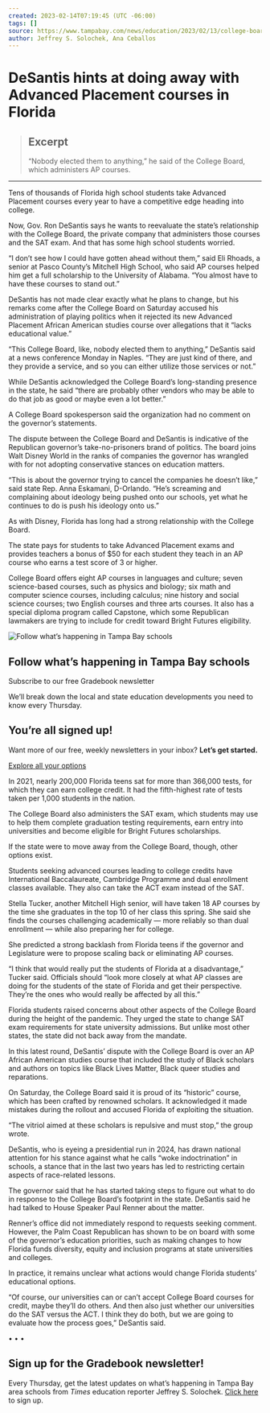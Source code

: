 ```yaml
---
created: 2023-02-14T07:19:45 (UTC -06:00)
tags: []
source: https://www.tampabay.com/news/education/2023/02/13/college-board-advance-placement-african-american-history-course-desantis/
author: Jeffrey S. Solochek, Ana Ceballos
---
```


# DeSantis hints at doing away with Advanced Placement courses in Florida

> ## Excerpt
> “Nobody elected them to anything,” he said of the College Board, which administers AP courses.

---
Tens of thousands of Florida high school students take Advanced Placement courses every year to have a competitive edge heading into college.

Now, Gov. Ron DeSantis says he wants to reevaluate the state’s relationship with the College Board, the private company that administers those courses and the SAT exam. And that has some high school students worried.

“I don’t see how I could have gotten ahead without them,” said Eli Rhoads, a senior at Pasco County’s Mitchell High School, who said AP courses helped him get a full scholarship to the University of Alabama. “You almost have to have these courses to stand out.”

DeSantis has not made clear exactly what he plans to change, but his remarks come after the College Board on Saturday accused his administration of playing politics when it rejected its new Advanced Placement African American studies course over allegations that it “lacks educational value.”

“This College Board, like, nobody elected them to anything,” DeSantis said at a news conference Monday in Naples. “They are just kind of there, and they provide a service, and so you can either utilize those services or not.”

While DeSantis acknowledged the College Board’s long-standing presence in the state, he said “there are probably other vendors who may be able to do that job as good or maybe even a lot better.”

A College Board spokesperson said the organization had no comment on the governor’s statements.

The dispute between the College Board and DeSantis is indicative of the Republican governor’s take-no-prisoners brand of politics. The board joins Walt Disney World in the ranks of companies the governor has wrangled with for not adopting conservative stances on education matters.

“This is about the governor trying to cancel the companies he doesn’t like,” said state Rep. Anna Eskamani, D-Orlando. “He’s screaming and complaining about ideology being pushed onto our schools, yet what he continues to do is push his ideology onto us.”

As with Disney, Florida has long had a strong relationship with the College Board.

The state pays for students to take Advanced Placement exams and provides teachers a bonus of $50 for each student they teach in an AP course who earns a test score of 3 or higher.

College Board offers eight AP courses in languages and culture; seven science-based courses, such as physics and biology; six math and computer science courses, including calculus; nine history and social science courses; two English courses and three arts courses. It also has a special diploma program called Capstone, which some Republican lawmakers are trying to include for credit toward Bright Futures eligibility.

![Follow what’s happening in Tampa Bay schools](https://www.tampabay.com/resizer//xaU44h3NzADbqZnFLaJE4_Jhz7c=/426x0/smart/cloudfront-us-east-1.images.arcpublishing.com/tbt/SFA5GAXLCZAUJOIDJCKMUZVQ7Q.JPG "Follow what’s happening in Tampa Bay schools")

## Follow what’s happening in Tampa Bay schools

Subscribe to our free Gradebook newsletter

We’ll break down the local and state education developments you need to know every Thursday.

## You’re all signed up!

Want more of our free, weekly newsletters in your inbox? **Let’s get started.**

[Explore all your options](https://www.tampabay.com/newsletters/)

In 2021, nearly 200,000 Florida teens sat for more than 366,000 tests, for which they can earn college credit. It had the fifth-highest rate of tests taken per 1,000 students in the nation.

The College Board also administers the SAT exam, which students may use to help them complete graduation testing requirements, earn entry into universities and become eligible for Bright Futures scholarships.

If the state were to move away from the College Board, though, other options exist.

Students seeking advanced courses leading to college credits have International Baccalaureate, Cambridge Programme and dual enrollment classes available. They also can take the ACT exam instead of the SAT.

Stella Tucker, another Mitchell High senior, will have taken 18 AP courses by the time she graduates in the top 10 of her class this spring. She said she finds the courses challenging academically — more reliably so than dual enrollment — while also preparing her for college.

She predicted a strong backlash from Florida teens if the governor and Legislature were to propose scaling back or eliminating AP courses.

“I think that would really put the students of Florida at a disadvantage,” Tucker said. Officials should “look more closely at what AP classes are doing for the students of the state of Florida and get their perspective. They’re the ones who would really be affected by all this.”

Florida students raised concerns about other aspects of the College Board during the height of the pandemic. They urged the state to change SAT exam requirements for state university admissions. But unlike most other states, the state did not back away from the mandate.

In this latest round, DeSantis’ dispute with the College Board is over an AP African American studies course that included the study of Black scholars and authors on topics like Black Lives Matter, Black queer studies and reparations.

On Saturday, the College Board said it is proud of its “historic” course, which has been crafted by renowned scholars. It acknowledged it made mistakes during the rollout and accused Florida of exploiting the situation.

“The vitriol aimed at these scholars is repulsive and must stop,” the group wrote.

DeSantis, who is eyeing a presidential run in 2024, has drawn national attention for his stance against what he calls “woke indoctrination” in schools, a stance that in the last two years has led to restricting certain aspects of race-related lessons.

The governor said that he has started taking steps to figure out what to do in response to the College Board’s footprint in the state. DeSantis said he had talked to House Speaker Paul Renner about the matter.

Renner’s office did not immediately respond to requests seeking comment. However, the Palm Coast Republican has shown to be on board with some of the governor’s education priorities, such as making changes to how Florida funds diversity, equity and inclusion programs at state universities and colleges.

In practice, it remains unclear what actions would change Florida students’ educational options.

“Of course, our universities can or can’t accept College Board courses for credit, maybe they’ll do others. And then also just whether our universities do the SAT versus the ACT. I think they do both, but we are going to evaluate how the process goes,” DeSantis said.

• • •

## Sign up for the Gradebook newsletter!

Every Thursday, get the latest updates on what’s happening in Tampa Bay area schools from *Times* education reporter Jeffrey S. Solochek. [Click here](https://www.tampabay.com/newsletters/gradebook/) to sign up.
